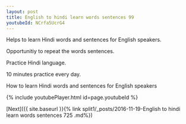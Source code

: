 ```yaml
---
layout: post
title: English to hindi learn words sentences 99 
youtubeId: NCrfa5UcrG4
---
```

 
 
Helps to learn Hindi words and sentences for English speakers.

Opportunitiy to repeat the words sentences. 

Practice Hindi language. 
 
10 minutes practice every day. 
 
How to learn Hindi words and sentences for English speakers 
 
{% include youtubePlayer.html id=page.youtubeId %}
 
 
[Next]({{ site.baseurl }}{% link  split1/_posts/2016-11-19-English to hindi learn words sentences 725 .md%})
 
